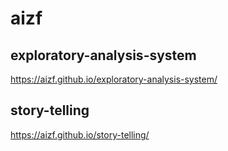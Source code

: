 # aizf

## exploratory-analysis-system

<https://aizf.github.io/exploratory-analysis-system/>

## story-telling

<https://aizf.github.io/story-telling/>

<!-- ## predicting_financial_fraud -->

<!-- <https://aizf.github.io/predicting_financial_fraud/> -->
